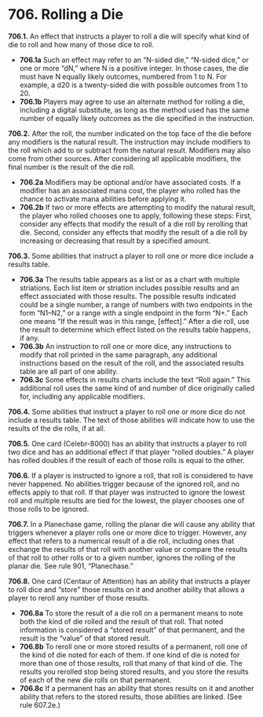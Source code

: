 # **706.** Rolling a Die

**706.1.** An effect that instructs a player to roll a die will specify what kind of die to roll and how many of those dice to roll.
+ **706.1a** Such an effect may refer to an “N-sided die,” “N-sided dice,” or one or more “dN,” where N is a positive integer. In those cases, the die must have N equally likely outcomes, numbered from 1 to N. For example, a d20 is a twenty-sided die with possible outcomes from 1 to 20.
+ **706.1b** Players may agree to use an alternate method for rolling a die, including a digital substitute, as long as the method used has the same number of equally likely outcomes as the die specified in the instruction.

**706.2.** After the roll, the number indicated on the top face of the die before any modifiers is the natural result. The instruction may include modifiers to the roll which add to or subtract from the natural result. Modifiers may also come from other sources. After considering all applicable modifiers, the final number is the result of the die roll.
+ **706.2a** Modifiers may be optional and/or have associated costs. If a modifier has an associated mana cost, the player who rolled has the chance to activate mana abilities before applying it.
+ **706.2b** If two or more effects are attempting to modify the natural result, the player who rolled chooses one to apply, following these steps: First, consider any effects that modify the result of a die roll by rerolling that die. Second, consider any effects that modify the result of a die roll by increasing or decreasing that result by a specified amount.

**706.3.** Some abilities that instruct a player to roll one or more dice include a results table.
+ **706.3a** The results table appears as a list or as a chart with multiple striations. Each list item or striation includes possible results and an effect associated with those results. The possible results indicated could be a single number, a range of numbers with two endpoints in the form “N1–N2,” or a range with a single endpoint in the form “N+.” Each one means “If the result was in this range, [effect].” After a die roll, use the result to determine which effect listed on the results table happens, if any.
+ **706.3b** An instruction to roll one or more dice, any instructions to modify that roll printed in the same paragraph, any additional instructions based on the result of the roll, and the associated results table are all part of one ability.
+ **706.3c** Some effects in results charts include the text “Roll again.” This additional roll uses the same kind of and number of dice originally called for, including any applicable modifiers.

**706.4.** Some abilities that instruct a player to roll one or more dice do not include a results table. The text of those abilities will indicate how to use the results of the die rolls, if at all.

**706.5.** One card (Celebr-8000) has an ability that instructs a player to roll two dice and has an additional effect if that player “rolled doubles.” A player has rolled doubles if the result of each of those rolls is equal to the other.

**706.6.** If a player is instructed to ignore a roll, that roll is considered to have never happened. No abilities trigger because of the ignored roll, and no effects apply to that roll. If that player was instructed to ignore the lowest roll and multiple results are tied for the lowest, the player chooses one of those rolls to be ignored.

**706.7.** In a Planechase game, rolling the planar die will cause any ability that triggers whenever a player rolls one or more dice to trigger. However, any effect that refers to a numerical result of a die roll, including ones that exchange the results of that roll with another value or compare the results of that roll to other rolls or to a given number, ignores the rolling of the planar die. See rule 901, “Planechase.”

**706.8.** One card (Centaur of Attention) has an ability that instructs a player to roll dice and “store” those results on it and another ability that allows a player to reroll any number of those results.
+ **706.8a** To store the result of a die roll on a permanent means to note both the kind of die rolled and the result of that roll. That noted information is considered a “stored result” of that permanent, and the result is the “value” of that stored result.
+ **706.8b** To reroll one or more stored results of a permanent, roll one of the kind of die noted for each of them. If one kind of die is noted for more than one of those results, roll that many of that kind of die. The results you rerolled stop being stored results, and you store the results of each of the new die rolls on that permanent.
+ **706.8c** If a permanent has an ability that stores results on it and another ability that refers to the stored results, those abilities are linked. (See rule 607.2e.)
